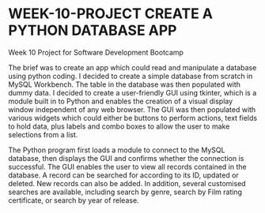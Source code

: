 # WEEK-10-PROJECT CREATE A PYTHON DATABASE APP
Week 10 Project for Software Development Bootcamp

The brief was to create an app which could read and manipulate a database using python coding.
I decided to create a simple database from scratch in MySQL Workbench.
The table in the database was then populated with dummy data.
I decided to create a user-friendly GUI using tkinter, which is a module built in to Python
and enables the creation of a visual display window independent of any web browser.
The GUI was then populated with various widgets which could either be buttons
to perform actions, text fields to hold data, plus labels and combo boxes to allow
the user to make selections from a list.

The Python program first loads a module to connect to the MySQL database,
then displays the GUI and confirms whether the connection is successful.
The GUI enables the user to view all records contained in the database.
A record can be searched for according to its ID, updated or deleted.
New records can also be added.
In addition, several customised searches are available, including search by genre,
search by Film rating certificate, or search by year of release.
